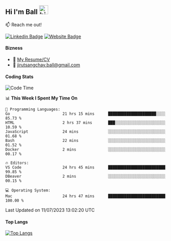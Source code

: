 ## Hi I'm Ball <img src="https://user-images.githubusercontent.com/1303154/88677602-1635ba80-d120-11ea-84d8-d263ba5fc3c0.gif" width="28px" height="28px" alt="hi">
 
:mailbox: Reach me out!

[![Linkedin Badge](https://img.shields.io/badge/-Jirut-0e76a8?style=flat&labelColor=0e76a8&logo=linkedin&logoColor=white)](https://www.linkedin.com/in/jirut-sangchay-338370251/)
[![Website Badge](https://img.shields.io/badge/Website-184aa8?logo=website&logoColor=)](https://resume-jirut.web.app)

<!-- TODO: Add last video link -->
#### Bizness
- :paperclip: [My Resume/CV](https://github.com/Jirut01/Jirut01/blob/main/resume_jirut.pdf)
- :email: jirutsangchay.ball@gmail.com

#### Coding Stats

<!--START_SECTION:waka-->
![Code Time](http://img.shields.io/badge/Code%20Time-36%20hrs%2046%20mins-blue)

📊 **This Week I Spent My Time On** 

```text
💬 Programming Languages: 
Go                       21 hrs 15 mins      █████████████████████░░░░   85.73 % 
HTML                     2 hrs 37 mins       ███░░░░░░░░░░░░░░░░░░░░░░   10.59 % 
JavaScript               24 mins             ░░░░░░░░░░░░░░░░░░░░░░░░░   01.68 % 
Bash                     22 mins             ░░░░░░░░░░░░░░░░░░░░░░░░░   01.52 % 
Docker                   2 mins              ░░░░░░░░░░░░░░░░░░░░░░░░░   00.17 % 

🔥 Editors: 
VS Code                  24 hrs 45 mins      █████████████████████████   99.85 % 
DBeaver                  2 mins              ░░░░░░░░░░░░░░░░░░░░░░░░░   00.15 % 

💻 Operating System: 
Mac                      24 hrs 47 mins      █████████████████████████   100.00 % 
```


 Last Updated on 11/07/2023 13:02:20 UTC
<!--END_SECTION:waka-->

#### Top Langs
[![Top Langs](https://github-readme-stats.vercel.app/api/top-langs/?username=Jirut01&layout=pie)](https://github.com/Jirut01/github-readme-stats)

